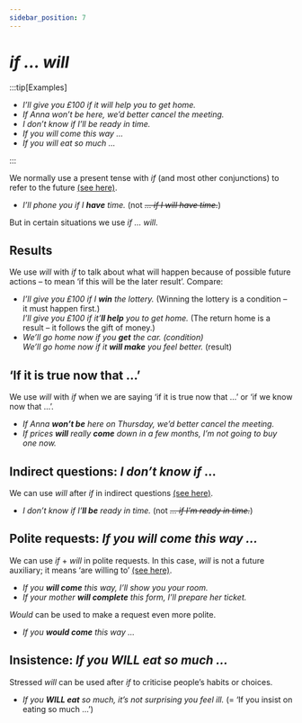 ```yaml
---
sidebar_position: 7
---
```


# *if … will*

:::tip[Examples]

- *I’ll give you £100 if it will help you to get home.*
- *If Anna won’t be here, we’d better cancel the meeting.*
- *I don’t know if I’ll be ready in time.*
- *If you will come this way …*
- *If you will eat so much …*

:::

We normally use a present tense with *if* (and most other conjunctions) to refer to the future [(see here)](./../conjunctions-sentences-and-clauses/tense-simplification-in-subordinate-clauses).

- *I’ll phone you if I **have** time.* (not *~~… if I will have time.~~*)

But in certain situations we use *if … will*.

## Results

We use *will* with *if* to talk about what will happen because of possible future actions – to mean ‘if this will be the later result’. Compare:

- *I’ll give you £100 if I **win** the lottery.* (Winning the lottery is a condition – it must happen first.)  
  *I’ll give you £100 if it’**ll help** you to get home.* (The return home is a result – it follows the gift of money.)
- *We’ll go home now if you **get** the car. (condition)*  
  *We’ll go home now if it **will make** you feel better.* (result)

## ‘If it is true now that …’

We use *will* with *if* when we are saying ‘if it is true now that …’ or ‘if we know now that …’.

- *If Anna **won’t be** here on Thursday, we’d better cancel the meeting.*
- *If prices **will** really **come** down in a few months, I’m not going to buy one now.*

## Indirect questions: *I don’t know if* …

We can use *will* after *if* in indirect questions [(see here)](./../noun-clauses-direct-and-indirect-speech/indirect-speech-questions-and-answers#yes-no-questions-he-asked-if).

- *I don’t know if I’**ll be** ready in time.* (not *~~… if I’m ready in time.~~*)

## Polite requests: *If you will come this way …*

We can use *if* + *will* in polite requests. In this case, *will* is not a future auxiliary; it means ‘are willing to’ [(see here)](./../modal-auxiliary-verbs/instructions-and-requests-will-would-can-could-might-shall#instructions-requests-and-suggestions-will-would-can-could-might).

- *If you **will come** this way, I’ll show you your room.*
- *If your mother **will complete** this form, I’ll prepare her ticket.*

*Would* can be used to make a request even more polite.

- *If you **would come** this way …*

## Insistence: *If you WILL eat so much …*

Stressed *will* can be used after *if* to criticise people’s habits or choices.

- *If you **WILL eat** so much, it’s not surprising you feel ill.* (= ‘If you insist on eating so much …’)
